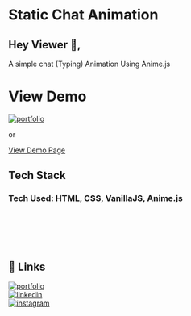 
# Static Chat Animation  
## Hey Viewer 👋,

A simple chat (Typing) Animation Using Anime.js 


# View Demo

  [![portfolio](https://img.shields.io/badge/Chat%20with%20me-View%20Now-green)](https://jaisonjohn78.github.io/Chat-with-me/) 
     
  or   
    
 <a href="https://jaisonjohn78.github.io/Chat-with-me/"> View Demo Page </a>

    


## Tech Stack

### **Tech Used:** HTML, CSS, VanillaJS, Anime.js  




<br /><br /><br /><br />


  

## 🔗 Links
[![portfolio](https://img.shields.io/badge/my_portfolio-000?style=for-the-badge&logo=ko-fi&logoColor=white)](https://github.com/jaisonjohn78)  
[![linkedin](https://img.shields.io/badge/linkedin-0A66C2?style=for-the-badge&logo=linkedin&logoColor=white)](https://www.linkedin.com/in/jaison-john-bb8199200/)  
[![instagram](https://img.shields.io/badge/instagram-bc2a8d?style=for-the-badge&logo=instagram&logoColor=white)](https://www.instagram.com/jaisonjohn78/)

